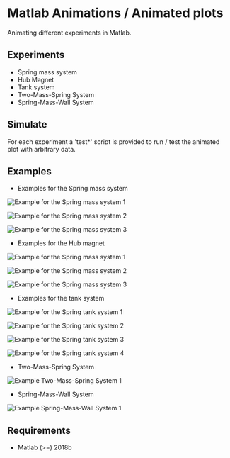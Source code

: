 # Matlab Animations / Animated plots

Animating different experiments in Matlab.

## Experiments

- Spring mass system
- Hub Magnet
- Tank system
- Two-Mass-Spring System
- Spring-Mass-Wall System

## Simulate

For each experiment a 'test*' script is provided to run / test
the animated plot with arbitrary data.

## Examples

- Examples for the Spring mass system

![Example for the Spring mass system 1](https://raw.githubusercontent.com/SKenb/Matlab_AnimatedPlots/master/SpringMassSystem/Examples/SpringMass_Center.PNG)

![Example for the Spring mass system 2](https://raw.githubusercontent.com/SKenb/Matlab_AnimatedPlots/master/SpringMassSystem/Examples/SpringMass_Extended.PNG)

![Example for the Spring mass system 3](https://raw.githubusercontent.com/SKenb/Matlab_AnimatedPlots/master/SpringMassSystem/Examples/SpringMass_Top.PNG)


- Examples for the Hub magnet

![Example for the Spring mass system 1](https://raw.githubusercontent.com/SKenb/Matlab_AnimatedPlots/master/HubMagnet/Examples/Ex1.PNG)

![Example for the Spring mass system 2](https://raw.githubusercontent.com/SKenb/Matlab_AnimatedPlots/master/HubMagnet/Examples/Ex2.PNG)

![Example for the Spring mass system 3](https://raw.githubusercontent.com/SKenb/Matlab_AnimatedPlots/master/HubMagnet/Examples/Ex3.PNG)

- Examples for the tank system

![Example for the Spring tank system 1](https://raw.githubusercontent.com/SKenb/Matlab_AnimatedPlots/master/TankSystem/Examples/Tank_1.PNG)

![Example for the Spring tank system 2](https://raw.githubusercontent.com/SKenb/Matlab_AnimatedPlots/master/TankSystem/Examples/Tank_2.PNG)

![Example for the Spring tank system 3](https://raw.githubusercontent.com/SKenb/Matlab_AnimatedPlots/master/TankSystem/Examples/Tank_3.PNG)

![Example for the Spring tank system 4](https://raw.githubusercontent.com/SKenb/Matlab_AnimatedPlots/master/TankSystem/Examples/Tank_4_Overflow.PNG)

- Two-Mass-Spring System

![Example Two-Mass-Spring System 1](https://raw.githubusercontent.com/SKenb/Matlab_AnimatedPlots/master/TwoMassSpringSystem/Examples/TwoMassSpringSystem.png)

- Spring-Mass-Wall System

![Example Spring-Mass-Wall System 1](https://raw.githubusercontent.com/SKenb/Matlab_AnimatedPlots/blob/main/SpringMassWallSystem/Examples/SpringMass.png)

## Requirements

- Matlab (>=) 2018b